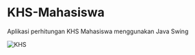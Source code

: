 # KHS-Mahasiswa
Aplikasi perhitungan KHS Mahasiswa menggunakan Java Swing


![KHS](https://user-images.githubusercontent.com/41660051/102964549-8bb28500-451e-11eb-99f1-502034703892.png)
